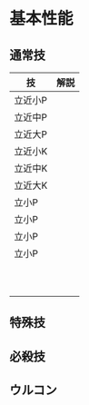 # 基本性能

## 通常技

|技|解説|
----|---- 
|立近小P||
|立近中P||
|立近大P||
|立近小K||
|立近中K||
|立近大K||
|立小P||
|立小P||
|立小P||
|立小P||
|||
|||
|||
|||
|||
|||
|||
|||
|||
|||



## 特殊技

## 必殺技

## ウルコン